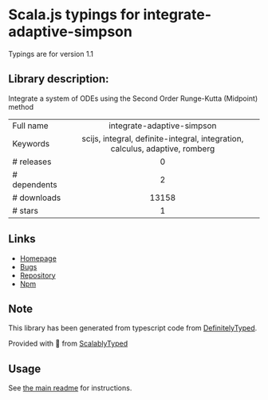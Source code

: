 
# Scala.js typings for integrate-adaptive-simpson

Typings are for version 1.1

## Library description:
Integrate a system of ODEs using the Second Order Runge-Kutta (Midpoint) method

|                    |                 |
| ------------------ | :-------------: |
| Full name          | integrate-adaptive-simpson |
| Keywords           | scijs, integral, definite-integral, integration, calculus, adaptive, romberg |
| # releases         | 0 |
| # dependents       | 2 |
| # downloads        | 13158 |
| # stars            | 1 |

## Links
- [Homepage](https://github.com/scijs/integrate-adaptive-simpson#readme)
- [Bugs](https://github.com/scijs/integrate-adaptive-simpson/issues)
- [Repository](https://github.com/scijs/integrate-adaptive-simpson)
- [Npm](https://www.npmjs.com/package/integrate-adaptive-simpson)
    


## Note
This library has been generated from typescript code from [DefinitelyTyped](https://definitelytyped.org).

Provided with :purple_heart: from [ScalablyTyped](https://github.com/oyvindberg/ScalablyTyped)

## Usage
See [the main readme](../../readme.md) for instructions.


